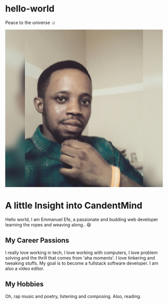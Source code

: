# hello-world
Peace to the universe :relaxed:

![headshot](1478082181269.jpg)

# A little Insight into CandentMind
Hello world, I am Emmanuel Efe, a passionate and budding web developer learning the ropes and weaving along.. :smile:

## My Career Passions
I really love working in tech, I love working with computers, I love problem solving and the thrill that comes from 'aha moments'. I love tinkering and tweaking stuffs. My goal is to become a fullstack software developer. I am also a video editor.

## My Hobbies
Oh, rap music and poetry, listening and composing. Also, reading.

